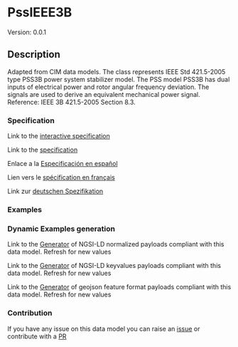# PssIEEE3B
Version: 0.0.1

## Description 

Adapted from CIM data models. The class represents IEEE Std 421.5-2005 type PSS3B power system stabilizer model. The PSS model PSS3B has dual inputs of electrical power and rotor angular frequency deviation. The signals are used to derive an equivalent mechanical power signal.  Reference: IEEE 3B 421.5-2005 Section 8.3.
### Specification

Link to the [interactive specification](https://swagger.lab.fiware.org/?url=https://raw.githubusercontent.com/smart-data-models/dataModel.EnergyCIM/master/PssIEEE3B/swagger.yaml)

Link to the [specification](https://github.com/smart-data-models/dataModel.EnergyCIM/blob/master/PssIEEE3B/doc/spec.md)

Enlace a la [Especificación en español](https://github.com/smart-data-models/dataModel.EnergyCIM/blob/master/PssIEEE3B/doc/spec_ES.md)

Lien vers le [spécification en français](https://github.com/smart-data-models/dataModel.EnergyCIM/blob/master/PssIEEE3B/doc/spec_FR.md)

Link zur [deutschen Spezifikation](https://github.com/smart-data-models/dataModel.EnergyCIM/blob/master/PssIEEE3B/doc/spec_DE.md)
### Examples
### Dynamic Examples generation

Link to the [Generator](https://smartdatamodels.org/extra/ngsi-ld_generator.php?schemaUrl=https://raw.githubusercontent.com/smart-data-models/dataModel.EnergyCIM/master/PssIEEE3B/schema.json&email=info@smartdatamodels.org) of NGSI-LD normalized payloads compliant with this data model. Refresh for new values

Link to the [Generator](https://smartdatamodels.org/extra/ngsi-ld_generator_keyvalues.php?schemaUrl=https://raw.githubusercontent.com/smart-data-models/dataModel.EnergyCIM/master/PssIEEE3B/schema.json&email=info@smartdatamodels.org) of NGSI-LD keyvalues payloads compliant with this data model. Refresh for new values

Link to the [Generator](https://smartdatamodels.org/extra/geojson_features_generator_v1.0.php?schemaUrl=https://raw.githubusercontent.com/smart-data-models/dataModel.EnergyCIM/master/PssIEEE3B/schema.json&email=info@smartdatamodels.org) of geojson feature format payloads compliant with this data model. Refresh for new values
### Contribution

 If you have any issue on this data model you can raise an [issue](https://github.com/smart-data-models/dataModel.EnergyCIM/issues)  or contribute with a [PR](https://github.com/smart-data-models/dataModel.EnergyCIM/pulls)